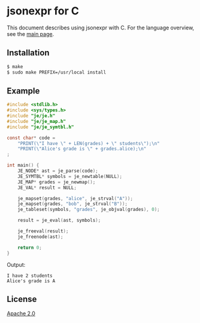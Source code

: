 # jsonexpr for C

This document describes using jsonexpr with C.
For the language overview, see the [main page](https://github.com/markuskimius/jsonexpr).


## Installation

```bash
$ make
$ sudo make PREFIX=/usr/local install
```


## Example

```c
#include <stdlib.h>
#include <sys/types.h>
#include "je/je.h"
#include "je/je_map.h"
#include "je/je_symtbl.h"

const char* code =
    "PRINT(\"I have \" + LEN(grades) + \" students\");\n"
    "PRINT(\"Alice's grade is \" + grades.alice);\n"
;

int main() {
    JE_NODE* ast = je_parse(code);
    JE_SYMTBL* symbols = je_newtable(NULL);
    JE_MAP* grades = je_newmap();
    JE_VAL* result = NULL;

    je_mapset(grades, "alice", je_strval("A"));
    je_mapset(grades, "bob", je_strval("B"));
    je_tableset(symbols, "grades", je_objval(grades), 0);

    result = je_eval(ast, symbols);

    je_freeval(result);
    je_freenode(ast);

    return 0;
}
```

Output:

```
I have 2 students
Alice's grade is A
```


## License

[Apache 2.0](https://github.com/markuskimius/jsonexpr/blob/main/LICENSE)

